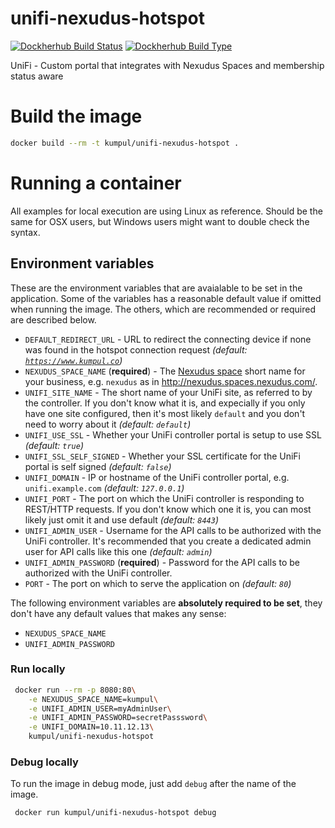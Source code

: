 # unifi-nexudus-hotspot
[![Dockherhub Build Status](https://img.shields.io/docker/build/kumpul/unifi-nexudus-hotspot.svg)](https://hub.docker.com/r/kumpul/unifi-nexudus-hotspot/builds/)
[![Dockherhub Build Type](https://img.shields.io/docker/automated/kumpul/unifi-nexudus-hotspot.svg)](https://hub.docker.com/r/kumpul/unifi-nexudus-hotspot/builds/)


UniFi - Custom portal that integrates with Nexudus Spaces and membership status aware

# Build the image

```bash
docker build --rm -t kumpul/unifi-nexudus-hotspot .
```

# Running a container
All examples for local execution are using Linux as reference. Should be the same for OSX users, but Windows users might want to double check the syntax.

## Environment variables
These are the environment variables that are avaialable to be set in the application. Some of the variables has a reasonable default value if omitted when running the image. The others, which are recommended or required are described below.

* `DEFAULT_REDIRECT_URL` - URL to redirect the connecting device if none was found in the hotspot connection request *(default: [`https://www.kumpul.co`](https://www.kumpul.co))*
* `NEXUDUS_SPACE_NAME` (**required**) - The [Nexudus space](http://coworking.nexudus.com/) short name for your business, e.g. `nexudus` as in http://nexudus.spaces.nexudus.com/.
* `UNIFI_SITE_NAME` - The short name of your UniFi site, as referred to by the controller. If you don't know what it is, and expecially if you only have one site configured, then it's most likely `default` and you don't need to worry about it *(default: `default`)*
* `UNIFI_USE_SSL` - Whether your UniFi controller portal is setup to use SSL *(default: `true`)*
* `UNIFI_SSL_SELF_SIGNED` - Whether your SSL certificate for the UniFi portal is self signed *(default: `false`)*
* `UNIFI_DOMAIN` - IP or hostname of the UniFi controller portal, e.g. `unifi.example.com` *(default: `127.0.0.1`)*
* `UNIFI_PORT` - The port on which the UniFi controller is responding to REST/HTTP requests. If you don't know which one it is, you can most likely just omit it and use default *(default: `8443`)*
* `UNIFI_ADMIN_USER` - Username for the API calls to be authorized with the UniFi controller. It's recommended that you create a dedicated admin user for API calls like this one *(default: `admin`)*
* `UNIFI_ADMIN_PASSWORD` (**required**) - Password for the API calls to be authorized with the UniFi controller.
* `PORT` - The port on which to serve the application on *(default: `80`)*

The following environment variables are **absolutely required to be set**, they don't have any default values that makes any sense:

 * `NEXUDUS_SPACE_NAME`
 * `UNIFI_ADMIN_PASSWORD`


### Run locally

```bash
 docker run --rm -p 8080:80\
    -e NEXUDUS_SPACE_NAME=kumpul\
    -e UNIFI_ADMIN_USER=myAdminUser\
    -e UNIFI_ADMIN_PASSWORD=secretPasssword\
    -e UNIFI_DOMAIN=10.11.12.13\
    kumpul/unifi-nexudus-hotspot
```

### Debug locally
To run the image in debug mode, just add `debug` after the name of the image.

```bash
 docker run kumpul/unifi-nexudus-hotspot debug
 ```
